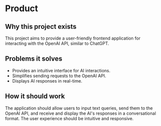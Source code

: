 # Product

## Why this project exists
This project aims to provide a user-friendly frontend application for interacting with the OpenAI API, similar to ChatGPT.

## Problems it solves
- Provides an intuitive interface for AI interactions.
- Simplifies sending requests to the OpenAI API.
- Displays AI responses in real-time.

## How it should work
The application should allow users to input text queries, send them to the OpenAI API, and receive and display the AI's responses in a conversational format. The user experience should be intuitive and responsive.